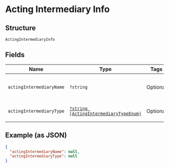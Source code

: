 
# Acting Intermediary Info

## Structure

`ActingIntermediaryInfo`

## Fields

| Name | Type | Tags | Description | Getter | Setter |
|  --- | --- | --- | --- | --- | --- |
| `actingIntermediaryName` | `?string` | Optional | - | getActingIntermediaryName(): ?string | setActingIntermediaryName(?string actingIntermediaryName): void |
| `actingIntermediaryType` | [`?string (ActingIntermediaryTypeEnum)`](../../doc/models/acting-intermediary-type-enum.md) | Optional | - | getActingIntermediaryType(): ?string | setActingIntermediaryType(?string actingIntermediaryType): void |

## Example (as JSON)

```json
{
  "actingIntermediaryName": null,
  "actingIntermediaryType": null
}
```

